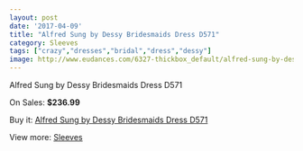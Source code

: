 ```yaml
---
layout: post
date: '2017-04-09'
title: "Alfred Sung by Dessy Bridesmaids Dress D571"
category: Sleeves
tags: ["crazy","dresses","bridal","dress","dessy"]
image: http://www.eudances.com/6327-thickbox_default/alfred-sung-by-dessy-bridesmaids-dress-d571.jpg
---
```

Alfred Sung by Dessy Bridesmaids Dress D571

On Sales: **$236.99**
<a href="https://www.eudances.com/en/sleeves/2290-alfred-sung-by-dessy-bridesmaids-dress-d571.html"><amp-img layout="responsive" width="600" height="600" src="//www.eudances.com/6327-thickbox_default/alfred-sung-by-dessy-bridesmaids-dress-d571.jpg" alt="Alfred Sung by Dessy Bridesmaids Dress D571 0" /></a>
<a href="https://www.eudances.com/en/sleeves/2290-alfred-sung-by-dessy-bridesmaids-dress-d571.html"><amp-img layout="responsive" width="600" height="600" src="//www.eudances.com/6328-thickbox_default/alfred-sung-by-dessy-bridesmaids-dress-d571.jpg" alt="Alfred Sung by Dessy Bridesmaids Dress D571 1" /></a>

Buy it: [Alfred Sung by Dessy Bridesmaids Dress D571](https://www.eudances.com/en/sleeves/2290-alfred-sung-by-dessy-bridesmaids-dress-d571.html "Alfred Sung by Dessy Bridesmaids Dress D571")

View more: [Sleeves](https://www.eudances.com/en/26-sleeves "Sleeves")